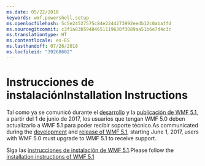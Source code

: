 ```yaml
---
ms.date: 05/22/2018
keywords: wmf,powershell,setup
ms.openlocfilehash: 5c5e24527575c84e2244273992eedb12c0abaffd
ms.sourcegitcommit: c3f1a83b59484651119630f3089aa51b6e7d4c3c
ms.translationtype: HT
ms.contentlocale: es-ES
ms.lasthandoff: 07/26/2018
ms.locfileid: "39268602"
---
```

# <a name="installation-instructions"></a><span data-ttu-id="b4709-102">Instrucciones de instalación</span><span class="sxs-lookup"><span data-stu-id="b4709-102">Installation Instructions</span></span>

<span data-ttu-id="b4709-103">Tal como ya se comunicó durante el [desarrollo](https://blogs.msdn.microsoft.com/powershell/2016/04/06/windows-management-framework-5-0-updates-and-wmf-5-1/) y la [publicación de WMF 5.1](https://blogs.msdn.microsoft.com/powershell/2017/03/28/windows-management-framework-wmf-5-1-now-in-microsoft-update-catalog/), a partir del 1 de junio de 2017, los usuarios que tengan WMF 5.0 deben actualizarlo a WMF 5.1 para poder recibir soporte técnico.</span><span class="sxs-lookup"><span data-stu-id="b4709-103">As communicated during the [development](https://blogs.msdn.microsoft.com/powershell/2016/04/06/windows-management-framework-5-0-updates-and-wmf-5-1/) and [release of WMF 5.1](https://blogs.msdn.microsoft.com/powershell/2017/03/28/windows-management-framework-wmf-5-1-now-in-microsoft-update-catalog/), starting June 1, 2017, users with WMF 5.0 must upgrade to WMF 5.1 to receive support.</span></span>

<span data-ttu-id="b4709-104">Siga las [instrucciones de instalación de WMF 5.1](../5.1/install-configure.md).</span><span class="sxs-lookup"><span data-stu-id="b4709-104">Please follow the [installation instructions of WMF 5.1](../5.1/install-configure.md)</span></span>
